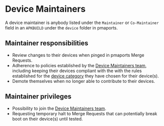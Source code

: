 # Device Maintainers

A device maintainer is anybody listed under the `Maintainer` or `Co-Maintainer`
field in an `APKBUILD` under the `device` folder in pmaports.

## Maintainer responsibilities

* Review changes to their devices when pinged in pmaports Merge Requests.
* Adherence to policies established by the [Device Maintainers
  team](https://docs.postmarketos.org/policies-and-processes/governance/groups-and-teams/device-maintainers-team.html),
  including keeping their devices compliant with the with the rules established
  for  the [device category](./device-category) they have chosen for their
  device(s).
* Demote themselves when no longer able to contribute to their devices.

## Maintainer privileges

* Possibility to join the [Device Maintainers
  team](https://docs.postmarketos.org/policies-and-processes/governance/groups-and-teams/device-maintainers-team.html).
* Requesting temporary halt to Merge Requests that can potentially break boot on
  their device(s) until tested.
